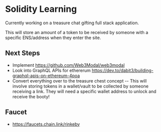 # Solidity Learning


Currently working on a treasure chat gifting full stack application.

This will store an amount of a token to be received by someone with a specific ENS/address when they enter the site.

## Next Steps
- Implement https://github.com/Web3Modal/web3modal
- Look into GraphQL APIs for ethererum https://dev.to/dabit3/building-graphql-apis-on-ethereum-4poa
- Convert everything over to the treasure chest concept
-- This will involve storing tokens in a wallet/vault to be collected by someone receiving a link. They will need a specific wallet address to unlock and receive the booty!

## Faucet
- https://faucets.chain.link/rinkeby

